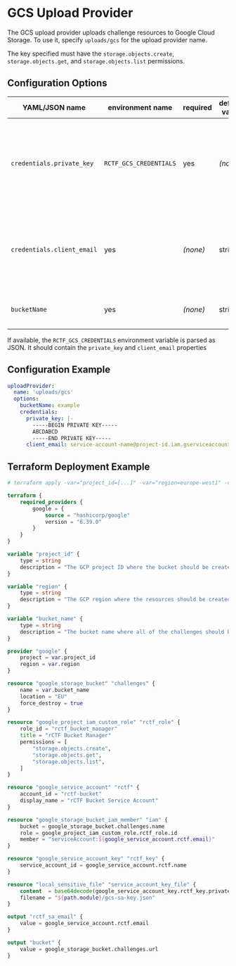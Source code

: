 # GCS Upload Provider

The GCS upload provider uploads challenge resources to Google Cloud Storage. To use it, specify `uploads/gcs` for the upload provider name.

The key specified must have the `storage.objects.create`, `storage.objects.get`, and `storage.objects.list` permissions.

## Configuration Options

| YAML/JSON name             | environment name       | required | default value | type                                                       | description                                                                   |
| -------------------------- | ---------------------- | -------- | ------------- | ---------------------------------------------------------- | ----------------------------------------------------------------------------- |
| `credentials.private_key`  | `RCTF_GCS_CREDENTIALS` | yes      | _(none)_      | string                                                     | PEM-encoded private key for the service account with access to the GCS bucket |
| `credentials.client_email` | yes                    | _(none)_ | string        | email of the service account with access to the GCS bucket |
| `bucketName`               | yes                    | _(none)_ | string        | name of the GCS bucket                                     |

If available, the `RCTF_GCS_CREDENTIALS` environment variable is parsed as JSON. It should contain the `private_key` and `client_email` properties

## Configuration Example

```yaml
uploadProvider:
  name: 'uploads/gcs'
  options:
    bucketName: example
    credentials:
      private_key: |-
        -----BEGIN PRIVATE KEY-----
        ABCDABCD
        -----END PRIVATE KEY-----
      client_email: service-account-name@project-id.iam.gserviceaccount.com
```

## Terraform Deployment Example

```terraform
# terraform apply -var="project_id=[...]" -var="region=europe-west1" -var="bucket_name=[...]"

terraform {
    required_providers {
        google = {
            source = "hashicorp/google"
            version = "6.39.0"
        }
    }
}

variable "project_id" {
    type = string
    description = "The GCP project ID where the bucket should be created in."
}

variable "region" {
    type = string
    description = "The GCP region where the resources should be created in."
}

variable "bucket_name" {
    type = string
    description = "The bucket name where all of the challenges should be stored in."
}

provider "google" {
    project = var.project_id
    region = var.region
}

resource "google_storage_bucket" "challenges" {
    name = var.bucket_name
    location = "EU"
    force_destroy = true
}

resource "google_project_iam_custom_role" "rctf_role" {
    role_id = "rctf_bucket_manager"
    title = "rCTF Bucket Manager"
    permissions = [
        "storage.objects.create",
        "storage.objects.get",
        "storage.objects.list",
    ]
}

resource "google_service_account" "rctf" {
    account_id = "rctf-bucket"
    display_name = "rCTF Bucket Service Account"
}

resource "google_storage_bucket_iam_member" "iam" {
    bucket = google_storage_bucket.challenges.name
    role = google_project_iam_custom_role.rctf_role.id
    member = "serviceAccount:${google_service_account.rctf.email}"
}

resource "google_service_account_key" "rctf_key" {
    service_account_id = google_service_account.rctf.name
}

resource "local_sensitive_file" "service_account_key_file" {
    content  = base64decode(google_service_account_key.rctf_key.private_key)
    filename = "${path.module}/gcs-sa-key.json"
}

output "rctf_sa_email" {
    value = google_service_account.rctf.email
}

output "bucket" {
    value = google_storage_bucket.challenges.url
}
```

